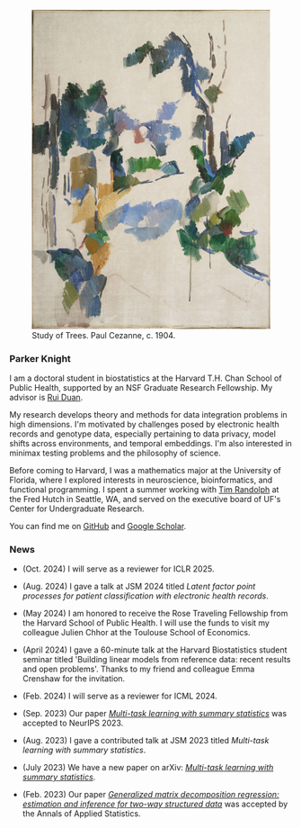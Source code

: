 <link rel="stylesheet" href="custom.css">

<figure class="image-container">
<img src="trees_cezanne.jpg" alt="Study of Trees, Paul Cezannne, 1904." class="right-image">
<figcaption> Study of Trees. Paul Cezanne, c. 1904.</figcaption>
</figure>

### Parker Knight 

I am a doctoral student in biostatistics at the Harvard T.H. Chan School of
Public Health, supported by an NSF Graduate Research Fellowship. My advisor is [Rui
Duan](https://sites.google.com/view/ruiduan).

My research develops theory and methods for data integration problems in high
dimensions. I'm motivated by challenges posed by electronic
health records and genotype data, especially pertaining to data privacy, model
shifts across environments, and temporal embeddings. I'm also interested in
minimax testing problems and the philosophy of science.
 
Before coming to Harvard, I was a mathematics major at the University of
Florida, where I explored interests in neuroscience, bioinformatics, and
functional programming. I spent a summer working with [Tim Randolph](https://www.fredhutch.org/en/faculty-lab-directory/randolph-tim.html) at the Fred Hutch
in Seattle, WA, and served on the executive board of UF's Center for Undergraduate
Research.

You can find me on [GitHub](https://www.github.com/pknight24) and [Google Scholar](https://scholar.google.com/citations?user=NRV4UhwAAAAJ&hl=en&oi=ao).

### News 

* (Oct. 2024) I will serve as a reviewer for ICLR 2025.

* (Aug. 2024) I gave a talk at JSM 2024 titled *Latent factor point processes for patient classification with electronic health records*.

* (May 2024) I am honored to receive the Rose Traveling Fellowship from the Harvard School of Public Health. I will use the funds to visit my colleague Julien Chhor at the Toulouse School of Economics.

* (April 2024) I gave a 60-minute talk at the Harvard Biostatistics student seminar titled 'Building linear models from reference data: recent results and open problems'. Thanks to my friend and colleague Emma Crenshaw for the invitation.

* (Feb. 2024) I will serve as a reviewer for ICML 2024.

* (Sep. 2023) Our paper [*Multi-task learning with summary statistics*](https://arxiv.org/abs/2307.02388) was accepted to NeurIPS 2023.

* (Aug. 2023) I gave a contributed talk at JSM 2023 titled *Multi-task
  learning with summary statistics*.

* (July 2023) We have a new paper on arXiv: [*Multi-task learning with summary statistics*](https://arxiv.org/abs/2307.02388).

* (Feb. 2023) Our paper [*Generalized matrix decomposition regression: estimation and inference for two-way structured data*](https://arxiv.org/abs/2104.08408) was accepted by the Annals of Applied Statistics.
